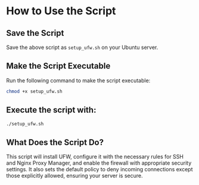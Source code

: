 # How to Use the Script

## Save the Script

Save the above script as `setup_ufw.sh` on your Ubuntu server.

## Make the Script Executable

Run the following command to make the script executable:

```bash
chmod +x setup_ufw.sh
```

## Execute the script with:

```bash
./setup_ufw.sh
```

## What Does the Script Do?

This script will install UFW, configure it with the necessary rules for SSH and Nginx Proxy Manager, and enable the firewall with appropriate security settings. It also sets the default policy to deny incoming connections except those explicitly allowed, ensuring your server is secure.
